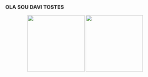 ### OLA SOU DAVI TOSTES

<div align="center">
  <img height="180em" src="https://github-readme-stats.vercel.app/api?username=DaviTostes&show_icons=true&theme=dark&include_all_commits=false&count_private=true"/>
  <img height="180em" src="https://github-readme-stats.vercel.app/api/top-langs/?username=DaviTostes&layout=compact&langs_count=7&theme=dark"/>
</div>
